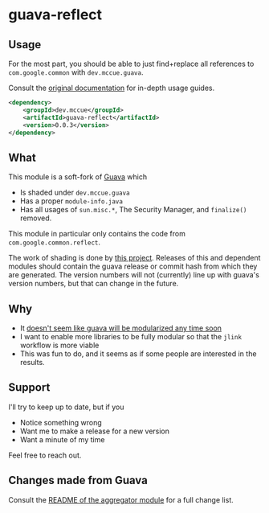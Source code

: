 # guava-reflect

## Usage

For the most part, you should be able to just find+replace all
references to `com.google.common` with `dev.mccue.guava`.

Consult the [original documentation](https://github.com/google/guava) for
in-depth usage guides.

```xml
<dependency>
    <groupId>dev.mccue</groupId>
    <artifactId>guava-reflect</artifactId>
    <version>0.0.3</version>
</dependency>
```

## What

This module is a soft-fork of [Guava](https://github.com/google/guava) which

* Is shaded under `dev.mccue.guava`
* Has a proper `module-info.java`
* Has all usages of `sun.misc.*`, The Security Manager, and `finalize()` removed.

This module in particular only contains the code from `com.google.common.reflect`.

The work of shading is done by [this project](https://github.com/bowbahdoe/guava-generator). Releases of this and dependent modules should contain the guava release or commit hash from which they are generated. The version numbers will not (currently) line up with guava's version numbers, but that can change in the future.

## Why

* It [doesn't seem like guava will be modularized any time soon](https://github.com/google/guava/issues/2970#issuecomment-1572148291)
* I want to enable more libraries to be fully modular so that the `jlink`
workflow is more viable
* This was fun to do, and it seems as if some people are interested in the results.

## Support

I'll try to keep up to date, but if you 

* Notice something wrong
* Want me to make a release for a new version
* Want a minute of my time

Feel free to reach out. 

## Changes made from Guava

Consult the [README of the aggregator module](https://github.com/bowbahdoe/guava) for a full change list.